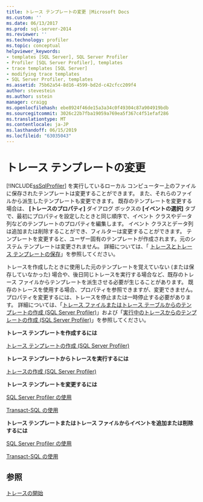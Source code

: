 ```yaml
---
title: トレース テンプレートの変更 |Microsoft Docs
ms.custom: ''
ms.date: 06/13/2017
ms.prod: sql-server-2014
ms.reviewer: ''
ms.technology: profiler
ms.topic: conceptual
helpviewer_keywords:
- templates [SQL Server], SQL Server Profiler
- Profiler [SQL Server Profiler], templates
- trace templates [SQL Server]
- modifying trace templates
- SQL Server Profiler, templates
ms.assetid: 75b62a54-8d16-4599-bd2d-c42cfcc209f4
author: stevestein
ms.author: sstein
manager: craigg
ms.openlocfilehash: ebe8924f46de15a3a34c0f49304c87a904919bdb
ms.sourcegitcommit: 3026c22b7fba19059a769ea5f367c4f51efaf286
ms.translationtype: MT
ms.contentlocale: ja-JP
ms.lasthandoff: 06/15/2019
ms.locfileid: "63035043"
---
```

# <a name="modify-trace-templates"></a>トレース テンプレートの変更
  [!INCLUDE[ssSqlProfiler](../../includes/sssqlprofiler-md.md)] を実行しているローカル コンピューター上のファイルに保存されたテンプレートは変更することができます。 また、それらのファイルから派生したテンプレートも変更できます。 既存のテンプレートを変更する場合は、 **[トレースのプロパティ]** ダイアログ ボックスの **[イベントの選択]** タブで、最初にプロパティを設定したときと同じ順序で、イベント クラスやデータ列などのテンプレートのプロパティを編集します。 イベント クラスとデータ列は追加または削除することができ、フィルターは変更することができます。 テンプレートを変更すると、ユーザー固有のテンプレートが作成されます。元のシステム テンプレートは変更されません。 詳細については、「 [トレースとトレース テンプレートの保存](save-traces-and-trace-templates.md)」を参照してください。  
  
 トレースを作成したときに使用した元のテンプレートを覚えていない (または保存していなかった) 場合や、後日同じトレースを実行する場合など、既存のトレース ファイルからテンプレートを派生させる必要が生じることがあります。 既存のトレースを使用する場合、プロパティを参照できますが、変更できません。 プロパティを変更するには、トレースを停止または一時停止する必要があります。 詳細については、「[トレース ファイルまたはトレース テーブルからのテンプレートの作成 &#40;SQL Server Profiler&#41;](sql-server-profiler.md)」および「[実行中のトレースからのテンプレートの作成 &#40;SQL Server Profiler&#41;](derive-a-template-from-a-running-trace-sql-server-profiler.md)」を参照してください。  
  
 **トレース テンプレートを作成するには**  
  
 [トレース テンプレートの作成 &#40;SQL Server Profiler&#41;](create-a-trace-template-sql-server-profiler.md)  
  
 **トレース テンプレートからトレースを実行するには**  
  
 [トレースの作成 &#40;SQL Server Profiler&#41;](create-a-trace-sql-server-profiler.md)  
  
 **トレース テンプレートを変更するには**  
  
 [SQL Server Profiler の使用](../../database-engine/modify-a-trace-template-sql-server-profiler.md)  
  
 [Transact-SQL の使用](../../relational-databases/sql-trace/modify-an-existing-trace-transact-sql.md)  
  
 **トレース テンプレートまたはトレース ファイルからイベントを追加または削除するには**  
  
 [SQL Server Profiler の使用](specify-events-and-data-columns-for-a-trace-file-sql-server-profiler.md)  
  
 [Transact-SQL の使用](/sql/relational-databases/system-stored-procedures/sp-trace-setevent-transact-sql)  
  
## <a name="see-also"></a>参照  
 [トレースの開始](start-a-trace.md)  
  
  
